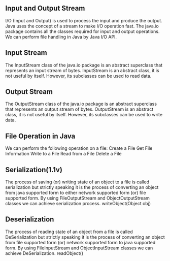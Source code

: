 ## Input and Output Stream

I/O (Input and Output) is used to process the input and produce the output.
Java uses the concept of a stream to make I/O operation fast. 
The java.io package contains all the classes required for input and output operations.
We can perform file handling in Java by Java I/O API.


## Input Stream

The InputStream class of the java.io package is an abstract superclass that represents an input stream of bytes.
InputStream is an abstract class, it is not useful by itself. However, its subclasses can be used to read data.



## Output Stream

The OutputStream class of the java.io package is an abstract superclass that represents an output stream of bytes.
OutputStream is an abstract class, it is not useful by itself. However, its subclasses can be used to write data.



## File Operation in Java


We can perform the following operation on a file:
Create a File
Get File Information
Write to a File
Read from a File
Delete a File


## Serialization(1.1v)

The process of saving (or) writing state of an object to a file is called serialization but strictly speaking it is the process of converting an object from java supported  form to either network supported form (or) file supported form.
By using FileOutputStream and ObjectOutputStream classes we can achieve serialization process.
                              writeObject(Object obj)



## Deserialization

The process of reading state of an object from a file is called DeSerialization but strictly speaking it is the process of converting an object from file supported form (or) network supported form to java supported form.
By using FileInputStream and ObjectInputStream classes we can achieve DeSerialization.
                      readObject()



